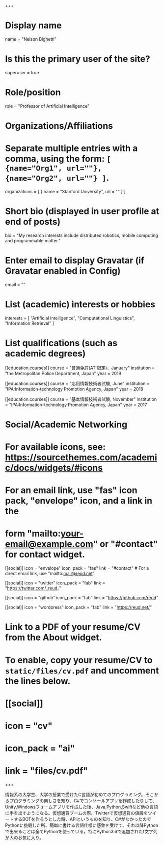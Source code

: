 +++
# Display name
name = "Nelson Bighetti"

# Is this the primary user of the site?
superuser = true

# Role/position
role = "Professor of Artificial Intelligence"

# Organizations/Affiliations
#   Separate multiple entries with a comma, using the form: `[ {name="Org1", url=""}, {name="Org2", url=""} ]`.
organizations = [ { name = "Stanford University", url = "" } ]

# Short bio (displayed in user profile at end of posts)
bio = "My research interests include distributed robotics, mobile computing and programmable matter."

# Enter email to display Gravatar (if Gravatar enabled in Config)
email = ""

# List (academic) interests or hobbies
interests = [
  "Artificial Intelligence",
  "Computational Linguistics",
  "Information Retrieval"
]

# List qualifications (such as academic degrees)
[[education.courses]]
  course = "普通免許(AT 限定)，January"
  institution = "the Metropolitan Police Department, Japan"
  year = 2019

[[education.courses]]
  course = "応用情報技術者試験, June"
  institution = "IPA:Information-technology Promotion Agency, Japan"
  year = 2018

[[education.courses]]
  course = "基本情報技術者試験, November"
  institution = "IPA:Information-technology Promotion Agency, Japan"
  year = 2017

# Social/Academic Networking
# For available icons, see: https://sourcethemes.com/academic/docs/widgets/#icons
#   For an email link, use "fas" icon pack, "envelope" icon, and a link in the
#   form "mailto:your-email@example.com" or "#contact" for contact widget.

[[social]]
  icon = "envelope"
  icon_pack = "fas"
  link = "#contact"  # For a direct email link, use "mailto:mail@reud.net".

[[social]]
  icon = "twitter"
  icon_pack = "fab"
  link = "https://twitter.com/_reud_"

[[social]]
  icon = "github"
  icon_pack = "fab"
  link = "https://github.com/reud"

[[social]]
  icon = "wordpress"
  icon_pack = "fab"
  link = "https://reud.net/"

# Link to a PDF of your resume/CV from the About widget.
# To enable, copy your resume/CV to `static/files/cv.pdf` and uncomment the lines below.
# [[social]]
#   icon = "cv"
#   icon_pack = "ai"
#   link = "files/cv.pdf"

+++

情報系の大学生、大学の授業で受けたC言語が初めてのプログラミング。そこからプログラミングの楽しさを知り、C#でコンソールアプリを作成したりして、Unity,Windowsフォームアプリを作成した後、Java,Python,Swiftなど他の言語に手を出すようになる。仮想通貨ブームの際、Twitterで仮想通貨の値段をツイートするBOTを作ろうとした時、APIというものを知り、C#がなかったのでPythonに挑戦した所、簡単に書ける言語仕様に感銘を受けて、それ以降Pythonで出来ることは全てPythonを使っている。特にPython3.6で追加されたf文字列が大のお気に入り。
